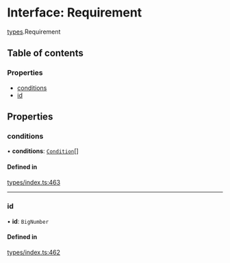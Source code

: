 # Interface: Requirement

[types](../wiki/types).Requirement

## Table of contents

### Properties

- [conditions](../wiki/types.Requirement#conditions)
- [id](../wiki/types.Requirement#id)

## Properties

### conditions

• **conditions**: [`Condition`](../wiki/types#condition)[]

#### Defined in

[types/index.ts:463](https://github.com/PolymeshAssociation/polymesh-sdk/blob/07b115c8/src/types/index.ts#L463)

___

### id

• **id**: `BigNumber`

#### Defined in

[types/index.ts:462](https://github.com/PolymeshAssociation/polymesh-sdk/blob/07b115c8/src/types/index.ts#L462)
